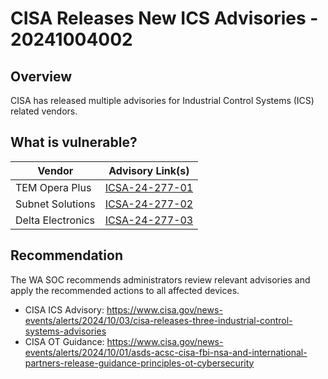 # CISA Releases New ICS Advisories - 20241004002

## Overview

CISA has released multiple advisories for Industrial Control Systems (ICS) related vendors.

## What is vulnerable?

| Vendor            | Advisory Link(s)                                                                 |
| ----------------- | -------------------------------------------------------------------------------- |
| TEM Opera Plus    | [ICSA-24-277-01](https://www.cisa.gov/news-events/ics-advisories/icsa-24-277-01) |
| Subnet Solutions  | [ICSA-24-277-02](https://www.cisa.gov/news-events/ics-advisories/icsa-24-277-02) |
| Delta Electronics | [ICSA-24-277-03](https://www.cisa.gov/news-events/ics-advisories/icsa-24-277-03) |

## Recommendation

The WA SOC recommends administrators review relevant advisories and apply the recommended actions to all affected devices.

- CISA ICS Advisory: <https://www.cisa.gov/news-events/alerts/2024/10/03/cisa-releases-three-industrial-control-systems-advisories>
- CISA OT Guidance: <https://www.cisa.gov/news-events/alerts/2024/10/01/asds-acsc-cisa-fbi-nsa-and-international-partners-release-guidance-principles-ot-cybersecurity>
